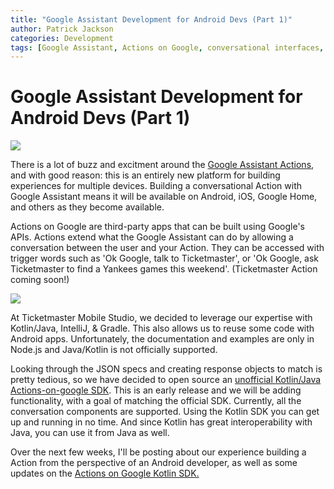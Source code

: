 ```yaml
---
title: "Google Assistant Development for Android Devs (Part 1)"
author: Patrick Jackson
categories: Development
tags: [Google Assistant, Actions on Google, conversational interfaces, Android, Kotlin]
---
```



# Google Assistant Development for Android Devs (Part 1)

![](https://storage.googleapis.com/banjotms.appspot.com/assistant_surfaces.svg)

There is a lot of buzz and excitment around the [Google Assistant Actions](https://developers.google.com/actions/), and with good reason:  this is an entirely new platform for building experiences for multiple devices.  Building a conversational Action with Google Assistant means it will be available on Android, iOS, Google Home, and others as they become available.


Actions on Google are third-party apps that can be built using Google's APIs.  Actions extend what the Google Assistant can do by allowing a conversation between the user and your Action.  They can be accessed with trigger words such as 'Ok Google, talk to Ticketmaster', or 'Ok Google, ask Ticketmaster to find a Yankees games this weekend'. (Ticketmaster Action coming soon!)

![](https://storage.googleapis.com/banjotms.appspot.com/basic_card_300.png)

At Ticketmaster Mobile Studio, we decided to leverage our expertise with Kotlin/Java, IntelliJ, & Gradle.  This also allows us to reuse some code with Android apps.  Unfortunately, the documentation and examples are only in Node.js and Java/Kotlin is not officially supported.

Looking through the JSON specs and creating response objects to match is pretty tedious, so we have decided to open source an [unofficial Kotlin/Java Actions-on-google SDK](https://github.com/TicketmasterMobileStudio/actions-on-google-kotlin).  This is an early release and we will be adding functionality, with a goal of matching the official SDK.  Currently, all the conversation components are supported.  Using the Kotlin SDK you can get up and running in no time.  And since Kotlin has great interoperability with Java, you can use it from Java as well.

 
Over the next few weeks, I'll be posting about our experience building a Action from the perspective of an Android developer, as well as some updates on the [Actions on Google Kotlin SDK.](https://github.com/TicketmasterMobileStudio/actions-on-google-kotlin)
